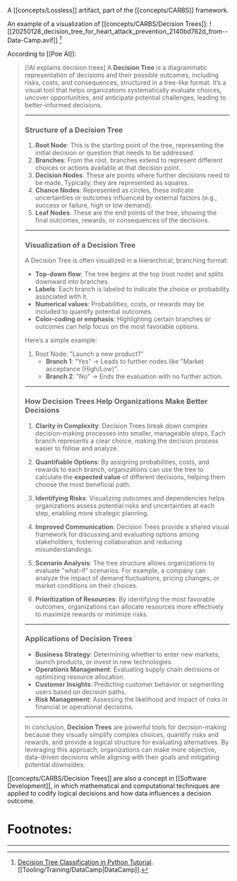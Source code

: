 A [[concepts/Lossless]] artifact, part of the [[concepts/CARBS]] framework. 

An example of a visualization of [[concepts/CARBS/Decision Trees]]:
![[20250128_decision_tree_for_heart_attack_prevention_2140bd762d_from--Data-Camp.avif]] [^1]


According to [[Poe AI]]:

> [!AI explains decision trees]
> A **Decision Tree** is a diagrammatic representation of decisions and their possible outcomes, including risks, costs, and consequences, structured in a tree-like format. It’s a visual tool that helps organizations systematically evaluate choices, uncover opportunities, and anticipate potential challenges, leading to better-informed decisions.
> 
> ---
> 
> ### **Structure of a Decision Tree**
> 
> 1. **Root Node**: This is the starting point of the tree, representing the initial decision or question that needs to be addressed.
> 2. **Branches**: From the root, branches extend to represent different choices or actions available at that decision point.
> 3. **Decision Nodes**: These are points where further decisions need to be made. Typically, they are represented as squares.
> 4. **Chance Nodes**: Represented as circles, these indicate uncertainties or outcomes influenced by external factors (e.g., success or failure, high or low demand).
> 5. **Leaf Nodes**: These are the end points of the tree, showing the final outcomes, rewards, or consequences of the decisions.
> 
> ---
> 
> ### **Visualization of a Decision Tree**
> 
> A Decision Tree is often visualized in a hierarchical, branching format:
> 
> - **Top-down flow**: The tree begins at the top (root node) and splits downward into branches.
> - **Labels**: Each branch is labeled to indicate the choice or probability associated with it.
> - **Numerical values**: Probabilities, costs, or rewards may be included to quantify potential outcomes.
> - **Color-coding or emphasis**: Highlighting certain branches or outcomes can help focus on the most favorable options.
> 
> Here’s a simple example:
> 
> 1. Root Node: "Launch a new product?"
>     - **Branch 1**: "Yes" → Leads to further nodes like "Market acceptance (High/Low)".
>     - **Branch 2**: "No" → Ends the evaluation with no further action.
> 
> ---
> 
> ### **How Decision Trees Help Organizations Make Better Decisions**
> 
> 1. **Clarity in Complexity**: Decision Trees break down complex decision-making processes into smaller, manageable steps. Each branch represents a clear choice, making the decision process easier to follow and analyze.
>     
> 2. **Quantifiable Options**: By assigning probabilities, costs, and rewards to each branch, organizations can use the tree to calculate the **expected value** of different decisions, helping them choose the most beneficial path.
>     
> 3. **Identifying Risks**: Visualizing outcomes and dependencies helps organizations assess potential risks and uncertainties at each step, enabling more strategic planning.
>     
> 4. **Improved Communication**: Decision Trees provide a shared visual framework for discussing and evaluating options among stakeholders, fostering collaboration and reducing misunderstandings.
>     
> 5. **Scenario Analysis**: The tree structure allows organizations to evaluate "what-if" scenarios. For example, a company can analyze the impact of demand fluctuations, pricing changes, or market conditions on their choices.
>     
> 6. **Prioritization of Resources**: By identifying the most favorable outcomes, organizations can allocate resources more effectively to maximize rewards or minimize risks.
>     
> 
> ---
> 
> ### **Applications of Decision Trees**
> 
> - **Business Strategy**: Determining whether to enter new markets, launch products, or invest in new technologies.
> - **Operations Management**: Evaluating supply chain decisions or optimizing resource allocation.
> - **Customer Insights**: Predicting customer behavior or segmenting users based on decision paths.
> - **Risk Management**: Assessing the likelihood and impact of risks in financial or operational decisions.
> 
> ---
> 
> In conclusion, **Decision Trees** are powerful tools for decision-making because they visually simplify complex choices, quantify risks and rewards, and provide a logical structure for evaluating alternatives. By leveraging this approach, organizations can make more objective, data-driven decisions while aligning with their goals and mitigating potential downsides.

[[concepts/CARBS/Decision Trees]] are also a concept in [[Software Development]], in which mathematical and computational techniques are applied to codify logical decisions and how data influences a decision outcome.  
# Footnotes:
***
[^1]: [Decision Tree Classification in Python Tutorial](https://www.datacamp.com/tutorial/decision-tree-classification-python). [[Tooling/Training/DataCamp|DataCamp]]. 